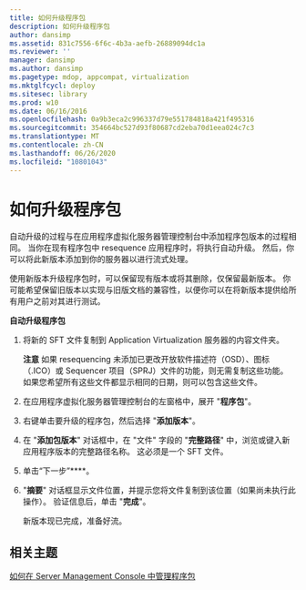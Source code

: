 ```yaml
---
title: 如何升级程序包
description: 如何升级程序包
author: dansimp
ms.assetid: 831c7556-6f6c-4b3a-aefb-26889094dc1a
ms.reviewer: ''
manager: dansimp
ms.author: dansimp
ms.pagetype: mdop, appcompat, virtualization
ms.mktglfcycl: deploy
ms.sitesec: library
ms.prod: w10
ms.date: 06/16/2016
ms.openlocfilehash: 0a9b3eca2c996337d79e551784818a421f495316
ms.sourcegitcommit: 354664bc527d93f80687cd2eba70d1eea024c7c3
ms.translationtype: MT
ms.contentlocale: zh-CN
ms.lasthandoff: 06/26/2020
ms.locfileid: "10801043"
---
```

# 如何升级程序包


自动升级的过程与在应用程序虚拟化服务器管理控制台中添加程序包版本的过程相同。 当你在现有程序包中 resequence 应用程序时，将执行自动升级。 然后，你可以将此新版本添加到你的服务器以进行流式处理。

使用新版本升级程序包时，可以保留现有版本或将其删除，仅保留最新版本。 你可能希望保留旧版本以实现与旧版文档的兼容性，以便你可以在将新版本提供给所有用户之前对其进行测试。

**自动升级程序包**

1.  将新的 SFT 文件复制到 Application Virtualization 服务器的内容文件夹。

    **注意** 如果 resequencing 未添加已更改开放软件描述符（OSD）、图标（.ICO）或 Sequencer 项目（SPRJ）文件的功能，则无需复制这些功能。 如果您希望所有这些文件都显示相同的日期，则可以包含这些文件。

     

2.  在应用程序虚拟化服务器管理控制台的左窗格中，展开 "**程序包**"。

3.  右键单击要升级的程序包，然后选择 "**添加版本**"。

4.  在 "**添加包版本**" 对话框中，在 "文件" 字段的 "**完整路径**" 中，浏览或键入新应用程序版本的完整路径名称。 这必须是一个 SFT 文件。

5.  单击“下一步”****。

6.  "**摘要**" 对话框显示文件位置，并提示您将文件复制到该位置（如果尚未执行此操作）。 验证信息后，单击 "**完成**"。

    新版本现已完成，准备好流。

## 相关主题


[如何在 Server Management Console 中管理程序包](how-to-manage-packages-in-the-server-management-console.md)

 

 





